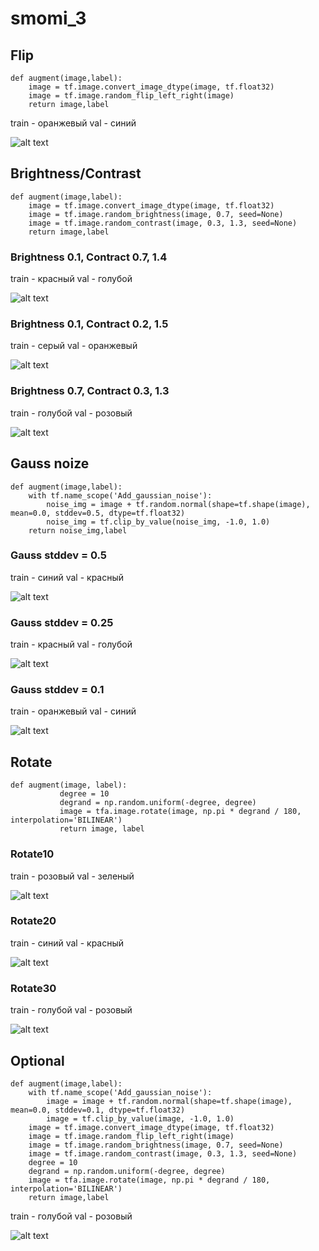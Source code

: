# smomi_3


## Flip
```
def augment(image,label):
    image = tf.image.convert_image_dtype(image, tf.float32)
    image = tf.image.random_flip_left_right(image)
    return image,label
 ``` 
train - оранжевый
val - синий

![alt text](https://github.com/Uniderwy/smomi_3/blob/main/flip.jpg) 
    
    
## Brightness/Contrast
```
def augment(image,label):
    image = tf.image.convert_image_dtype(image, tf.float32)
    image = tf.image.random_brightness(image, 0.7, seed=None)
    image = tf.image.random_contrast(image, 0.3, 1.3, seed=None)
    return image,label
 ```
### Brightness 0.1, Contract 0.7, 1.4
train - красный
val - голубой

![alt text](https://github.com/Uniderwy/smomi_3/blob/main/bright3.jpg) 

### Brightness 0.1, Contract 0.2, 1.5
train - серый
val - оранжевый

![alt text](https://github.com/Uniderwy/smomi_3/blob/main/bright1.jpg) 

### Brightness 0.7, Contract 0.3, 1.3
train - голубой
val - розовый

![alt text](https://github.com/Uniderwy/smomi_3/blob/main/bright2.jpg) 
    
    
## Gauss noize
```
def augment(image,label):
    with tf.name_scope('Add_gaussian_noise'):
        noise_img = image + tf.random.normal(shape=tf.shape(image), mean=0.0, stddev=0.5, dtype=tf.float32)
        noise_img = tf.clip_by_value(noise_img, -1.0, 1.0)
    return noise_img,label
```
### Gauss stddev = 0.5
train - синий
val - красный

![alt text](https://github.com/Uniderwy/smomi_3/blob/main/g1.jpg)    
   
### Gauss stddev = 0.25
train - красный
val - голубой

![alt text](https://github.com/Uniderwy/smomi_3/blob/main/g2.jpg)  

### Gauss stddev = 0.1
train - оранжевый
val - синий

![alt text](https://github.com/Uniderwy/smomi_3/blob/main/g3.jpg)    


## Rotate
```
def augment(image, label):
           degree = 10
           degrand = np.random.uniform(-degree, degree)
           image = tfa.image.rotate(image, np.pi * degrand / 180, interpolation='BILINEAR')
           return image, label
```   
### Rotate10
train - розовый
val - зеленый

![alt text](https://github.com/Uniderwy/smomi_3/blob/main/rot10.jpg)  

### Rotate20
train - синий
val - красный

![alt text](https://github.com/Uniderwy/smomi_3/blob/main/rot20.jpg) 

### Rotate30
train - голубой
val - розовый

![alt text](https://github.com/Uniderwy/smomi_3/blob/main/rot30.jpg) 


## Optional
```      
def augment(image,label):
    with tf.name_scope('Add_gaussian_noise'):
        image = image + tf.random.normal(shape=tf.shape(image), mean=0.0, stddev=0.1, dtype=tf.float32)
        image = tf.clip_by_value(image, -1.0, 1.0)
    image = tf.image.convert_image_dtype(image, tf.float32)
    image = tf.image.random_flip_left_right(image)
    image = tf.image.random_brightness(image, 0.7, seed=None)
    image = tf.image.random_contrast(image, 0.3, 1.3, seed=None)
    degree = 10
    degrand = np.random.uniform(-degree, degree)
    image = tfa.image.rotate(image, np.pi * degrand / 180, interpolation='BILINEAR')
    return image,label
```   
train - голубой
val - розовый

![alt text](https://github.com/Uniderwy/smomi_3/blob/main/opt1.jpg) 
  

  
  
    
    
    
